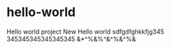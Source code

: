 # hello-world
Hello world project
New Hello world
sdfgdfghkkfjg345
345345345345345345
&*^%&%^&^%&^%&
